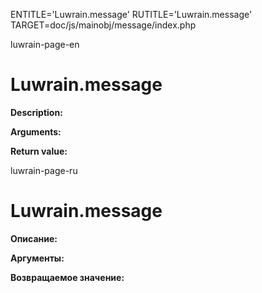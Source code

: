
ENTITLE='Luwrain.message'
RUTITLE='Luwrain.message'
TARGET=doc/js/mainobj/message/index.php

luwrain-page-en

# Luwrain.message

__Description:__

__Arguments:__

__Return value:__


luwrain-page-ru

# Luwrain.message 

__Описание:__

__Аргументы:__

__Возвращаемое значение:__

